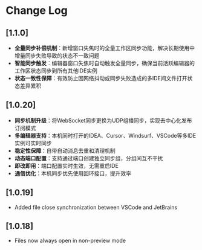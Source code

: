 # Change Log

## [1.1.0]
- **全量同步补偿机制**：新增窗口失焦时的全量工作区同步功能，解决长期使用中增量同步失败导致的状态不一致问题
- **智能同步触发**：编辑器窗口失焦时自动触发全量同步，确保当前活跃编辑器的工作区状态同步到所有其他IDE实例
- **状态一致性保障**：有效防止因网络抖动或同步失败造成的多IDE间文件打开状态差异累积

## [1.0.20]
- **同步机制升级**：将WebSocket同步更换为UDP组播同步，实现去中心化发布订阅模式
- **多编辑器支持**：本机同时打开的IDEA、Cursor、Windsurf、VSCode等多IDE实例可实时同步
- **稳定性保障**：自带自动消息去重和清理机制
- **动态端口配置**：支持通过端口创建独立同步组，分组间互不干扰
- **即改即用**：端口配置实时生效，无需重启IDE
- **通信优化**：本机同步优先使用回环接口，提升效率

## [1.0.19]
- Added file close synchronization between VSCode and JetBrains

## [1.0.18]
- Files now always open in non-preview mode